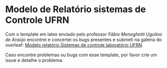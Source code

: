 # Modelo de Relatório sistemas de Controle UFRN

Com o template em latex enviado pelo professor _Fábio Meneghetti Ugulino de Araújo_
encontrei e concertei os bugs presentes e submeti na galeria do
overleaf: [Modelo relatório Sistemas de controle laboratório UFRN](https://www.overleaf.com/latex/templates/modelo-relatorio-sistemas-de-controle-laboratorio-ufrn/ypzvmrmrsmwh).

Caso encontre problemas ou bugs com esse template, por favor
crie um issue e detalhe o problema.